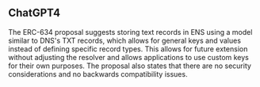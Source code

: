 ## ChatGPT4

The ERC-634 proposal suggests storing text records in ENS using a model similar to DNS's TXT records, which allows for general keys and values instead of defining specific record types. This allows for future extension without adjusting the resolver and allows applications to use custom keys for their own purposes. The proposal also states that there are no security considerations and no backwards compatibility issues.
